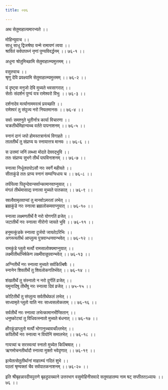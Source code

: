 ```yaml
---
title: ०७६

---
```

अथ सेतुमाहात्यमारभ्यते ।।  
  
मोहिन्युवाच ।।  
साधु साधु द्विजश्रेष्ठ यन्मे रामायणं त्वया ।।  
श्रावितं सर्वपापघ्नं नृणां पुण्यविवर्द्धनम् ।। ७६-१ ।।  
  
अधुना श्रोतुमिच्छामि सेतुमाहात्म्यमुत्तमम् ।।  
  
वसुरुवाच ।।  
श्रृणु देवि प्रवक्ष्यामि सेतुमाहात्म्यमुत्तमम् ।। ७६-२ ।।  
  
यं दृष्ट्वा मनुजो देवि मुच्यते भवसागरात् ।।  
सेतोः संदर्शनं पुण्यं यत्र रामेश्वरो विभुः ।। ७६-३ ।।  
  
दर्शनादेव मर्त्यानाममरत्वं प्रयच्छति ।।  
रामेश्वरं तु संपूज्य नरो नियतमानसः ।। ७६-४ ।।  
  
सर्वाः समश्नुते भूतीर्नात्र कार्या विचारणा ।।  
चक्रतीर्थमिहान्यच्च वर्तते पापनाशनम् ।। ७६-५ ।।  
  
स्नानं दानं जपो होमस्तत्रानंत्यं विगाहते ।।  
तालतीर्थं तु संप्राप्य यः स्नायात्तत्र मानवः ।। ७६-६ ।।  
  
स उत्तमां जनिं लब्ध्वा मोदते देववद्भुवि ।।  
ततः संप्राप्य सुभगे तीर्थं पापविनाशनम् ।। ७६-७ ।।  
  
स्नात्वा निर्धूतपापोऽसौ नरः स्वर्गे महीयते ।।  
सीताकुंडे ततः प्राप्य स्नानं सम्यग्विधाय च ।। ७६-८ ।।  
  
तर्पयित्वा पितॄन्देवान्सर्वान्कामानवाप्नुयात् ।।  
मंगलं तीर्थमासाद्य स्नात्वा मुच्यते पातकात् ।। ७६-९ ।।  
  
स्रात्वैवामृतवाप्यां तु मानवोऽमरतां लभेत् ।।  
ब्रह्मकुंडे नरः स्नात्वा ब्रह्मलोकमवाप्नुयात् ।। ७६-१० ।।  
  
स्नात्वा लक्ष्मणतीर्थे वै नरो योगगतिं व्रजेत् ।।  
जटातीर्थे नरः स्नात्वा नीरोगो जायते भुवि ।। ७६-११ ।।  
  
हनुमत्कुंडके स्नात्वा दुर्जयो जायतेऽरिभिः ।।  
अगस्त्यतीर्थ आप्लुत्य पुत्रवान्धनवान्भवेत् ।। ७६-१२ ।।  
  
रामकुंडे प्लुतो मर्त्यो रामसालोक्यमाप्नुयात् ।।  
लक्ष्मीतीर्थाभिषेकेण लक्ष्मीवान्रूपवान्भवेत् ।। ७६-१३ ।।  
  
अग्नितीर्थे नरः स्नात्वा मुच्यते सर्वकिल्बिषैः ।।  
स्नानेन शिवतीर्थे तु शिवलोकगतिर्भवेत् ।। ७६-१४ ।।  
  
शंखतीर्थे तु संस्नातो न नरो दुर्गतिं व्रजेत् ।।  
यमुनादिषु तीर्थेषु नरः स्नात्वा दिवं व्रजेत् ।। ७५-१५ ।।  
  
कोटितीर्थे तु संप्लुत्य सर्वतीर्थफलं लभेत् ।।  
साध्यामृते प्लुतो याति नरः साध्यसलोकताम् ।। ७६-१६ ।।  
  
सर्वतीर्थे नरः स्नात्वा लभेत्कामानभीप्सितान् ।।  
धनुष्कोट्यां तु विधिवत्स्नातो मुच्यते बंधनात् ।। ७६-१७ ।।  
  
क्षीरकुंडाप्लुतो मर्त्यो भोगानुच्चावचाँल्लभेत् ।।  
कपितीर्थे नरः स्नात्वा न वियोनिं समालभेत् ।। ७६-१८ ।।  
  
गायत्र्यां च सरस्वत्यां स्नातो मुच्येत किल्बिषात् ।।  
ऋणमोचनतीर्थादौ स्नात्वा मुक्तो भवेदृणात् ।। ७६-१९ ।।  
  
इत्येतत्सेतुतीर्थानां माहात्म्यं गदितं शुभे ।।  
पठतां श्रृण्वक्तां चैव सर्वपातकनाशनम् ।। ७६-२० ।।  
  
इति श्रीबृहन्नारदीयपुराणे बृहदुपाख्याने उत्तरभाग वसुमोहिनीसवादे सतुमाहातम्य नाम षट् सप्तीततऽध्यायः ।। ७६ ।।